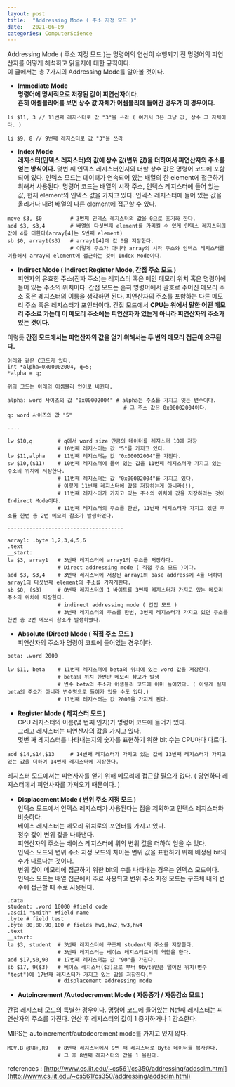 ```yaml
---
layout: post
title:  "Addressing Mode ( 주소 지정 모드 )"
date:   2021-06-09
categories: ComputerScience
---
```


Addressing Mode ( 주소 지정 모드 )는 명령어의 연산이 수행되기 전 명령어의 피연산자를 어떻게 해석하고 읽을지에 대한 규칙이다.      
이 글에서는 총 7가지의 Addressing Mode를 알아볼 것이다.           


- **Immediate Mode**                  
**명령어에 명시적으로 저장된 값이 피연산자**이다.     
**흔히 어셈블리어를 보면 상수 값 자체가 어셈블리에 들어간 경우가 이 경우이다.**             

```
li $11, 3 // 11번째 레지스터로 값 "3"을 쓰라 ( 여기서 3은 그냥 값, 상수 그 자체이다. )

li $9, 8 // 9번째 레지스터로 값 "3"을 쓰라
```


- **Index Mode**                  
**레지스터(인덱스 레지스터)의 값에 상수 값(변위 값)을 더하여서 피연산자의 주소를 얻는 방식이다.** 몇번 째 인덱스 레지스터인지와 더할 상수 값은 명령어 코드에 포함되어 있다. 인덱스 모드는 데이터가 연속되어 있는 배열의 한 element에 접근하기 위해서 사용된다. 명령어 코드는 배열의 시작 주소, 인덱스 레지스터에 들어 있는 값, 현재 element의 인덱스 값을 가지고 있다. 인덱스 레지스터에 들어 있는 값을 올리거나 내려 배열의 다른 element에 접근할 수 있다.        

```
move $3, $0 		# 3번째 인덱스 레지스터의 값을 0으로 초기화 한다.      
add $3, $3,4 		# 배열의 다섯번째 element를 가리킬 수 있게 인덱스 레지스터의 값에 4를 더한다(array[4]는 5번째 element)                  
sb $0, array1($3) 	# array1[4]에 값 0을 저장한다.
			        # 이렇게 주소가 아니라 array의 시작 주소와 인덱스 레지스터를 이용해서 array의 element에 접근하는 것이 Index Mode이다.   
```


- **Indirect Mode ( Indirect Register Mode, 간접 주소 모드 )**         
피연자의 유효한 주소(진짜 주소)는 레지스터 혹은 메인 메모리 위치 혹은 명령어에 들어 있는 주소의 위치이다. 간접 모드는 흔히 명령어에서 괄호로 주어진 메모리 주소 혹은 레지스터의 이름을 생각하면 된다. 피연산자의 주소를 포함하는 다른 메모리 주소 혹은 레지스터가 포인터이다. 간접 모드에서 **CPU는 위에서 말한 어떤 메모리 주소로 가는데 이 메모리 주소에는 피연산자가 있는게 아니라 피연산자의 주소가 있는 것이다.**                 

이렇듯 **간접 모드에서는 피연산자의 값을 얻기 위해서는 두 번의 메모리 접근이 요구된다.**           

```
아래와 같은 C코드가 있다.
int *alpha=0x00002004, q=5;
*alpha = q;

위의 코드는 아래의 어셈블리 언어로 바뀐다.

alpha: word 사이즈의 값 "0x00002004" # alpha는 주소를 가지고 잇는 변수이다.
                                     # 그 주소 값은 0x00002004이다.
q: word 사이즈의 값 "5"

....

lw $10,q 	    # q에서 word size 만큼의 데이터를 레지스터 10에 저장
		        # 10번째 레지스터는 값 "5"를 가지고 있다.
lw $11,alpha 	# 11번째 레지스터는 값 "0x00002004"를 가진다.
sw $10,($11) 	# 10번째 레지스터에 들어 있는 값을 11번째 레지스터가 가지고 있는 주소의 위치에 저장한다.
		        # 11번째 레지스터는 값 "0x00002004"를 가지고 있다.
		        # 이렇게 11번째 레지스터에 값을 저장하는게 아니라(!), 
                # 11번쨰 레지스터가 가지고 있는 주소의 위치에 값을 저장하라는 것이 Indirect Mode이다.
                # 11번째 레지스터의 주소를 한번, 11번째 레지스터가 가지고 있던 주소를 한번 총 2번 메모리 참조가 발생하였다.

-------------------------------------

array1: .byte 1,2,3,4,5,6
.text
__start:
la $3, array1 	# 3번째 레지스터에 array1의 주소를 저장하다. 
                # Direct addressing mode ( 직접 주소 모드 )이다.
add $3, $3,4 	# 3번째 레지스터에 저장된 array1의 base address에 4를 더하여 array1의 다섯번째 element의 주소를 가지게한다.
sb $0, ($3) 	# 0번째 레지스터의 1 바이트를 3번째 레지스터가 가지고 있는 메모리 주소의 위치에 저장한다.
		        # indirect addressing mode ( 간접 모드 )
                # 3번째 레지스터의 주소를 한번, 3번째 레지스터가 가지고 있던 주소를 한번 총 2번 메모리 참조가 발생하였다.
```

- **Absolute (Direct) Mode ( 직접 주소 모드 )**           
피연산자의 주소가 명령어 코드에 들어있는 경우이다.           

```
beta: .word 2000

lw $11, beta 	# 11번째 레지스터에 beta의 위치에 있는 word 값을 저장한다. 
                # beta의 위치 한번만 메모리 참고가 발생
		        # 변수 beta의 주소가 어셈블리 코드에 이미 들어있다. ( 이렇게 실제 beta의 주소가 아니라 변수명으로 들어가 있을 수도 있다.)
		        # 11번째 레지스터는 값 2000을 가지게 된다.
```

- **Register Mode ( 레지스터 모드 )**         
CPU 레지스터의 이름(몇 번째 인지)가 명령어 코드에 들어가 있다.             
그리고 레지스터는 피연산자의 값을 가지고 있다.      
몇번 째 레지스터를 나타내는지의 숫자를 표현하기 위한 bit 수는 CPU마다 다르다.       

```
add $14,$14,$13     # 14번째 레지스터가 가지고 있는 값에 13번째 레지스터가 가지고 있는 값을 더하여 14번째 레지스터에 저장한다.
```

레지스터 모드에서는 피연사자를 얻기 위해 메모리에 접근할 필요가 없다. ( 당연하다 레지스터에서 피연사자를 가져오기 때문이다. )          

- **Displacement Mode ( 변위 주소 지정 모드 )**           
인덱스 모드에서 인덱스 레지스터가 사용된다는 점을 제외하고 인덱스 레지스터와 비슷하다.            
베이스 레지스터는 메모리 위치로의 포인터를 가지고 있다.         
정수 값이 변위 값을 나타낸다.              
피연산자의 주소는 베이스 레지스터에 위의 변위 값을 더하여 얻을 수 있다.              
인덱스 모드와 변위 주소 지정 모드의 차이는 변위 값을 표현하기 위해 배정된 bit의 수가 다르다는 것이다.         
변위 값이 메모리에 접근하기 위한 bit의 수를 나타내는 경우는 인덱스 모드이다.      
인덱스 모드는 배열 접근에서 주로 사용되고 변위 주소 지정 모드는 구조체 내의 변수에 접근할 때 주로 사용된다.               

```
.data
student: .word 10000 #field code
.ascii "Smith" #field name
.byte # field test
.byte 80,80,90,100 # fields hw1,hw2,hw3,hw4
.text
__start:
la $3, student 	# 3번째 레지스터에 구조체 student의 주소를 저장한다.
		        # 3번쨰 레지스터는 베이스 레지스터로서의 역할을 한다.
add $17,$0,90 	# 17번째 레지스터는 값 "90"을 가진다.
sb $17, 9($3) 	# 베이스 레지스터($3)으로 부터 9byte만큼 떨어진 위치(변수 "test")에 17번째 레지스터가 가지고 있는 값을 저장한다."
		        # displacement addressing mode
```

- **Autoincrement /Autodecrement Mode ( 자동증가 / 자동감소 모드 )**          

간접 레지스터 모드의 특별한 경우이다. 명령어 코드에 들어있는 N번째 레지스터는 피연산자의 주소를 가진다. 연산 후 레지스터의 값이 1 증가하거나 1 감소한다.                

MIPS는 autoincrement/autodecrement mode를 가지고 있지 않다.                          

```
MOV.B @R8+,R9   # 8번째 레지스터에서 9번 째 레지스터로 Byte 데이터를 복사한다.
                # 그 후 8번째 레지스터의 값을 1 올린다.
```

references : [http://www.cs.iit.edu/~cs561/cs350/addressing/addsclm.html](http://www.cs.iit.edu/~cs561/cs350/addressing/addsclm.html)       
